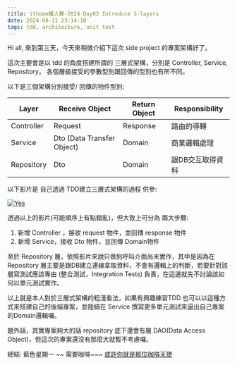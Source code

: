 ```yaml
---
title: ithome鐵人賽-2024 Day03 Introduce 3-layers
date: 2024-08-11 23:14:10
tags: tdd, architecture, unit test
---
```

Hi all, 來到第三天，今天來稍微介紹下這次 side project 的專案架構好了。

這次主要會是以 tdd 的角度搭建所謂的 三層式架構，分別是 Controller, Service, Repository。 各個層級接受的參數型別跟回傳的型別也有所不同。

以下是三個架構分別接受/ 回傳的物件型別:

| Layer | Receive Object | Return Object | Responsibility |
| --- | --- | --- | --- |
| Controller | Request | Response | 路由的導轉 |
| Service | Dto (Data Transfer Object) | Domain | 商業邏輯處理 |
| Repository | Dto | Domain | 跟DB交互取得資料 |

以下影片是 自己透過 TDD建立三層式架構的過程 供參:

[![Yes](https://img.youtube.com/vi/QgPO9K-JmwA/0.jpg)](https://www.youtube.com/watch?v=QgPO9K-JmwA)

透過以上的影片(可能順序上有點錯亂)，但大致上可分為 兩大步驟:

1. 新增 Controller ，接收 request 物件，並回傳  response 物件
2. 新增 Service，接收 Dto 物件，並回傳 Domain物件

至於 Repository 層，依照影片來說只做到呼叫介面尚未實作，其中是因為在 Repository 層主要是跟DB建立連線拿取資料，不會有邏輯上的判斷，若要針對該層寫測試應該專由 (整合測試，Integration Tests) 負責，在這邊就先不討論該如何以單元測試實作。

以上就是本人對於三層式架構的粗淺看法，如果有興趣練習TDD 也可以以這種方式來搭建自己的後端專案，並陸續在 Service 撰寫更多單元測試來逼出自己專案的Domain邏輯囉。

題外話，其實專案夠大的話 repository 底下還會有層 DAO(Data Access Object)，但這次的專案還沒有那麼大就暫不考慮囉。

總結: 藍色星期一 ~~ 需要咖啡~~~  [或許你就是那位咖啡天使](https://www.buymeacoffee.com/James.Hsueh)

